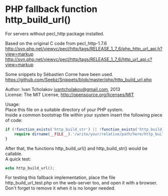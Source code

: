 PHP fallback function http_build_url()
======================================

For servers without pecl_http package installed.

Based on the original C code from pecl_http-1.7.6  
http://svn.php.net/viewvc/pecl/http/tags/RELEASE_1_7_6/php_http_url_api.h?view=markup  
http://svn.php.net/viewvc/pecl/http/tags/RELEASE_1_7_6/http_url_api.c?view=markup

Some snippets by Sébastien Corne have been used.  
https://github.com/Seebz/Snippets/blob/master/php/http_build_url.php

Author: Ivan Tcholakov <ivantcholakov@gmail.com>, 2013  
License: The MIT License, http://opensource.org/licenses/MIT

Usage:  
Place this file on a suitable directory of your PHP system.  
Inside a common bootstrap file within your system insert the following piece of code:  

```php
if (!function_exists('http_build_str') || !function_exists('http_build_url')) {
    require dirname(__FILE__).'/write/your/relative/path/here/http_build_url.php';
}
```

After that, the functions http_build_url() and http_build_str() would be callable.  
A quick test:
```php
echo http_build_url();
```

For testing this fallback implementation, place the file http_build_url_test.php
on the web-server too, and open it with a browser. Don't forget to remove it when
it is no longer needed.